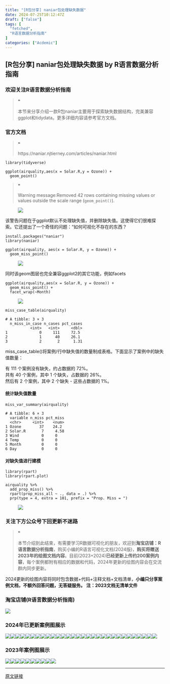```yaml
---
title: "[R包分享] naniar包处理缺失数据"
date: 2024-07-25T10:12:47Z
draft: ["false"]
tags: [
  "fetched",
  "R语言数据分析指南"
]
categories: ["Acdemic"]
---
```

[R包分享] naniar包处理缺失数据 by R语言数据分析指南
------
<div><section data-tool="mdnice编辑器" data-website="https://www.mdnice.com"><h3 data-tool="mdnice编辑器"><span></span><span>欢迎关注R语言数据分析指南</span><span></span></h3><blockquote data-tool="mdnice编辑器"><span>❝</span><p>本节来分享介绍一款R包naniar主要用于探索缺失数据结构，完美兼容ggplot和tidydata。更多详细内容请参考官方文档。</p></blockquote><h3 data-tool="mdnice编辑器"><span></span><span>官方文档</span><span></span></h3><blockquote data-tool="mdnice编辑器"><span>❝</span><p>https://naniar.njtierney.com/articles/naniar.html</p></blockquote><pre data-tool="mdnice编辑器"><span></span><code><span>library</span>(tidyverse)<br><br>ggplot(airquality,aes(x = Solar.R,y = Ozone)) + <br>  geom_point()<br></code></pre><blockquote data-tool="mdnice编辑器"><span>❝</span><p>Warning message:Removed 42 rows containing missing values or values outside the scale range (<code>geom_point()</code>).</p></blockquote><figure data-tool="mdnice编辑器"><img data-imgfileid="100031909" data-ratio="0.6" data-src="https://mmbiz.qpic.cn/mmbiz_png/EibnicgwScTAZKsMCUibhmL7c0ntbictjBJrk1YAkwqukTK2ibkTXVNp7mG3fxwgFSDeBIBoo5mf2SfAHnJ43pDSdPw/640?wx_fmt=png&amp;from=appmsg" data-type="png" data-w="1000" src="https://mmbiz.qpic.cn/mmbiz_png/EibnicgwScTAZKsMCUibhmL7c0ntbictjBJrk1YAkwqukTK2ibkTXVNp7mG3fxwgFSDeBIBoo5mf2SfAHnJ43pDSdPw/640?wx_fmt=png&amp;from=appmsg"></figure><p data-tool="mdnice编辑器">该警告问题在于ggplot默认不处理缺失值，并删除缺失值。这使得它们很难探索。它还提出了一个奇怪的问题：“如何可视化不存在的东西？</p><pre data-tool="mdnice编辑器"><span></span><code>install.packages(<span>"naniar"</span>)<br><span>library</span>(naniar)<br><br>ggplot(airquality, aes(x = Solar.R, y = Ozone)) + <br>  geom_miss_point()<br></code></pre><figure data-tool="mdnice编辑器"><img data-imgfileid="100031907" data-ratio="0.7212962962962963" data-src="https://mmbiz.qpic.cn/mmbiz_png/EibnicgwScTAZKsMCUibhmL7c0ntbictjBJrPjSV6N3vh39biaONl4nEDf7pgjyKiaa2j2aMElhc4dYkicuDx7MgDy8FA/640?wx_fmt=png&amp;from=appmsg" data-type="png" data-w="1080" src="https://mmbiz.qpic.cn/mmbiz_png/EibnicgwScTAZKsMCUibhmL7c0ntbictjBJrPjSV6N3vh39biaONl4nEDf7pgjyKiaa2j2aMElhc4dYkicuDx7MgDy8FA/640?wx_fmt=png&amp;from=appmsg"></figure><p data-tool="mdnice编辑器">同时该geom图层也完全兼容ggplot2的其它功能，例如facets</p><pre data-tool="mdnice编辑器"><span></span><code>ggplot(airquality,aes(x = Solar.R, y = Ozone)) + <br>  geom_miss_point() + <br>  facet_wrap(~Month)<br></code></pre><figure data-tool="mdnice编辑器"><img data-imgfileid="100031910" data-ratio="0.7212962962962963" data-src="https://mmbiz.qpic.cn/mmbiz_png/EibnicgwScTAZKsMCUibhmL7c0ntbictjBJrbJBFMx4gicVsy0fwCciaguvhQ12ib1tqDnxABtCt39gvqH6mmfpwAlD3Q/640?wx_fmt=png&amp;from=appmsg" data-type="png" data-w="1080" src="https://mmbiz.qpic.cn/mmbiz_png/EibnicgwScTAZKsMCUibhmL7c0ntbictjBJrbJBFMx4gicVsy0fwCciaguvhQ12ib1tqDnxABtCt39gvqH6mmfpwAlD3Q/640?wx_fmt=png&amp;from=appmsg"></figure><pre data-tool="mdnice编辑器"><span></span><code>miss_case_table(airquality)<br></code></pre><pre data-tool="mdnice编辑器"><span></span><code><span># A tibble: 3 × 3</span><br>  n_miss_in_case n_cases pct_cases<br>           &lt;int&gt;   &lt;int&gt;     &lt;dbl&gt;<br><span>1</span>              <span>0</span>     <span>111</span>     <span>72.5</span> <br><span>2</span>              <span>1</span>      <span>40</span>     <span>26.1</span> <br><span>3</span>              <span>2</span>       <span>2</span>      <span>1.31</span><br></code></pre><p data-tool="mdnice编辑器">miss_case_table()将案例/行中缺失值的数量制成表格。下面显示了案例中的缺失值数量：</p><p data-tool="mdnice编辑器">有 111 个案例没有缺失，约占数据的 72%。<br>共有 40 个案例，其中 1 个缺失，占数据的 26%。<br>然后有 2 个案例，其中 2 个缺失 - 这些占数据的 1%。</p><h4 data-tool="mdnice编辑器"><span></span><span></span><span>统计缺失值数量</span><span></span></h4><pre data-tool="mdnice编辑器"><span></span><code>miss_var_summary(airquality)<br></code></pre><pre data-tool="mdnice编辑器"><span></span><code><span># A tibble: 6 × 3</span><br>  variable n_miss pct_miss<br>  &lt;chr&gt;     &lt;int&gt;    &lt;num&gt;<br><span>1</span> Ozone        <span>37</span>    <span>24.2</span> <br><span>2</span> Solar.R       <span>7</span>     <span>4.58</span><br><span>3</span> Wind          <span>0</span>     <span>0</span>   <br><span>4</span> Temp          <span>0</span>     <span>0</span>   <br><span>5</span> Month         <span>0</span>     <span>0</span>   <br><span>6</span> Day           <span>0</span>     <span>0</span>   <br></code></pre><h4 data-tool="mdnice编辑器"><span></span><span></span><span>对缺失值进行建模</span><span></span></h4><pre data-tool="mdnice编辑器"><span></span><code><span>library</span>(rpart)<br><span>library</span>(rpart.plot)<br><br>airquality %&gt;%<br>  add_prop_miss() %&gt;%<br>  rpart(prop_miss_all ~ ., data = .) %&gt;%<br>  prp(type = <span>4</span>, extra = <span>101</span>, prefix = <span>"Prop. Miss = "</span>)<br></code></pre><figure data-tool="mdnice编辑器"><img data-imgfileid="100031908" data-ratio="0.7333333333333333" data-src="https://mmbiz.qpic.cn/mmbiz_png/EibnicgwScTAZKsMCUibhmL7c0ntbictjBJr7KtJBR98pATAzcibz38OMfEMwwqhyNGHLKX9noVqZJdO4fGFyvprf6Q/640?wx_fmt=png&amp;from=appmsg" data-type="png" data-w="1080" src="https://mmbiz.qpic.cn/mmbiz_png/EibnicgwScTAZKsMCUibhmL7c0ntbictjBJr7KtJBR98pATAzcibz38OMfEMwwqhyNGHLKX9noVqZJdO4fGFyvprf6Q/640?wx_fmt=png&amp;from=appmsg"></figure><h3 data-tool="mdnice编辑器"><span></span><span>关注下方公众号下回更新不迷路</span><span></span></h3><section><mp-common-profile data-pluginname="mpprofile" data-id="Mzg3MzQzNTYzMw==" data-headimg="http://mmbiz.qpic.cn/mmbiz_png/EibnicgwScTAZF0rpeZII9Ltl26VbVagriczTria1fib3XgjwwHEHFjPzkmGpqWDVVHBSzhENictUM2iavAKiaM5lc9USw/0?wx_fmt=png" data-nickname="R语言数据分析指南" data-alias="YanJANtwo" data-signature="R语言重症爱好者，喜欢绘制各种精美的图表，喜欢的小伙伴可以关注我，跟我一起学习" data-from="0" data-is_biz_ban="0"></mp-common-profile></section><blockquote data-tool="mdnice编辑器"><span>❝</span><p>本节介绍到此结束，有需要学习R数据可视化的朋友，欢迎到<strong>淘宝店铺：R语言数据分析指南</strong>，购买小编的R语言可视化文档(2024版)，<strong>购买将赠送2023年的绘图文档内容</strong>。目前(2023+2024)<strong>已经更新上传约200案例内容</strong>，每个案例都附有相应的数据和代码，2024年更新的绘图内容会在交流群内同步更新。</p></blockquote><p data-tool="mdnice编辑器">2024更新的绘图内容将同时包含数据+代码+注释文档+文档清单，<strong>小编只分享案例文档，不额外回答问题，无答疑服务。</strong> <strong>注：2023文档无清单文件</strong></p><h3 data-tool="mdnice编辑器"><span></span><span>淘宝店铺(R语言数据分析指南)</span><span></span></h3><p><img data-galleryid="" data-imgfileid="100019415" data-ratio="1.0210420841683367" data-s="300,640" data-src="https://mmbiz.qpic.cn/mmbiz_jpg/EibnicgwScTAbvhPDLGT8NaialEsht92PTYNJWpmVLfoYGic1uha5FyBrDCibibZCLjiazgvpT1XcdwibfVywD2el0VAgg/640?wx_fmt=jpeg" data-type="jpeg" data-w="998" src="https://mmbiz.qpic.cn/mmbiz_jpg/EibnicgwScTAbvhPDLGT8NaialEsht92PTYNJWpmVLfoYGic1uha5FyBrDCibibZCLjiazgvpT1XcdwibfVywD2el0VAgg/640?wx_fmt=jpeg"></p><h3 data-tool="mdnice编辑器"><span></span><span>2024年已更新案例图展示</span><span></span></h3><p data-tool="mdnice编辑器"><img data-imgfileid="100031911" data-ratio="0.3814814814814815" data-src="https://mmbiz.qpic.cn/mmbiz_png/EibnicgwScTAZKsMCUibhmL7c0ntbictjBJriaeZ8SicYgds3CS0GLb9umibTQ3R0TQE6HIH8SXEXsUjytIgdUTMxHV1g/640?wx_fmt=png&amp;from=appmsg" data-type="png" data-w="1080" src="https://mmbiz.qpic.cn/mmbiz_png/EibnicgwScTAZKsMCUibhmL7c0ntbictjBJriaeZ8SicYgds3CS0GLb9umibTQ3R0TQE6HIH8SXEXsUjytIgdUTMxHV1g/640?wx_fmt=png&amp;from=appmsg"><img data-imgfileid="100031916" data-ratio="0.43333333333333335" data-src="https://mmbiz.qpic.cn/mmbiz_png/EibnicgwScTAZKsMCUibhmL7c0ntbictjBJre81elo1ic7HvQ82OnKTlBwQg9MUGakO0ibGETejxNNtJ7ibfJy5k2LTnA/640?wx_fmt=png&amp;from=appmsg" data-type="png" data-w="1080" src="https://mmbiz.qpic.cn/mmbiz_png/EibnicgwScTAZKsMCUibhmL7c0ntbictjBJre81elo1ic7HvQ82OnKTlBwQg9MUGakO0ibGETejxNNtJ7ibfJy5k2LTnA/640?wx_fmt=png&amp;from=appmsg"><img data-imgfileid="100031914" data-ratio="0.37592592592592594" data-src="https://mmbiz.qpic.cn/mmbiz_png/EibnicgwScTAZKsMCUibhmL7c0ntbictjBJrTvUOey7J1yJY5kzfA2bxEPVGzbicsp1icQyzZBPWKGzq4Y7ojfGLL9Rg/640?wx_fmt=png&amp;from=appmsg" data-type="png" data-w="1080" src="https://mmbiz.qpic.cn/mmbiz_png/EibnicgwScTAZKsMCUibhmL7c0ntbictjBJrTvUOey7J1yJY5kzfA2bxEPVGzbicsp1icQyzZBPWKGzq4Y7ojfGLL9Rg/640?wx_fmt=png&amp;from=appmsg"><img data-imgfileid="100031912" data-ratio="0.42592592592592593" data-src="https://mmbiz.qpic.cn/mmbiz_png/EibnicgwScTAZKsMCUibhmL7c0ntbictjBJruictxCMAgJxYV2oCHibgaLQPLVqkBctFJTXpmQLjibibuicB05RRINjiaIKw/640?wx_fmt=png&amp;from=appmsg" data-type="png" data-w="1080" src="https://mmbiz.qpic.cn/mmbiz_png/EibnicgwScTAZKsMCUibhmL7c0ntbictjBJruictxCMAgJxYV2oCHibgaLQPLVqkBctFJTXpmQLjibibuicB05RRINjiaIKw/640?wx_fmt=png&amp;from=appmsg"><img data-imgfileid="100031915" data-ratio="0.39166666666666666" data-src="https://mmbiz.qpic.cn/mmbiz_png/EibnicgwScTAZKsMCUibhmL7c0ntbictjBJr1V5SPCfvbkKY4pzevnBTMmJiaJe5ZALzThxD0nez1ECyUibb1YpvAsbg/640?wx_fmt=png&amp;from=appmsg" data-type="png" data-w="1080" src="https://mmbiz.qpic.cn/mmbiz_png/EibnicgwScTAZKsMCUibhmL7c0ntbictjBJr1V5SPCfvbkKY4pzevnBTMmJiaJe5ZALzThxD0nez1ECyUibb1YpvAsbg/640?wx_fmt=png&amp;from=appmsg"><img data-imgfileid="100031913" data-ratio="0.39444444444444443" data-src="https://mmbiz.qpic.cn/mmbiz_png/EibnicgwScTAZKsMCUibhmL7c0ntbictjBJrNDWMJYicAceYurzYpZOq1LmM02tH8hRReetsLVRJHSOAOxFAKhX9EuA/640?wx_fmt=png&amp;from=appmsg" data-type="png" data-w="1080" src="https://mmbiz.qpic.cn/mmbiz_png/EibnicgwScTAZKsMCUibhmL7c0ntbictjBJrNDWMJYicAceYurzYpZOq1LmM02tH8hRReetsLVRJHSOAOxFAKhX9EuA/640?wx_fmt=png&amp;from=appmsg"><img data-imgfileid="100031918" data-ratio="0.4" data-src="https://mmbiz.qpic.cn/mmbiz_png/EibnicgwScTAZKsMCUibhmL7c0ntbictjBJrWrPKWjjsRdQK2iaq84l4cp0cXuHp1U31fwgskyJY7oFOyUWW7aao4RA/640?wx_fmt=png&amp;from=appmsg" data-type="png" data-w="1080" src="https://mmbiz.qpic.cn/mmbiz_png/EibnicgwScTAZKsMCUibhmL7c0ntbictjBJrWrPKWjjsRdQK2iaq84l4cp0cXuHp1U31fwgskyJY7oFOyUWW7aao4RA/640?wx_fmt=png&amp;from=appmsg"><img data-imgfileid="100031919" data-ratio="0.41759259259259257" data-src="https://mmbiz.qpic.cn/mmbiz_png/EibnicgwScTAZKsMCUibhmL7c0ntbictjBJrRBuGhT4gDYpsI4AibuHPHjye70r5VsDKHvqUCKjWpwPade0uEicmJmyw/640?wx_fmt=png&amp;from=appmsg" data-type="png" data-w="1080" src="https://mmbiz.qpic.cn/mmbiz_png/EibnicgwScTAZKsMCUibhmL7c0ntbictjBJrRBuGhT4gDYpsI4AibuHPHjye70r5VsDKHvqUCKjWpwPade0uEicmJmyw/640?wx_fmt=png&amp;from=appmsg"><img data-imgfileid="100031921" data-ratio="0.3314814814814815" data-src="https://mmbiz.qpic.cn/mmbiz_png/EibnicgwScTAZKsMCUibhmL7c0ntbictjBJrpmKxFl99fe1FSKuOpia6zIpgReemvJB1shy535pAe2QM7wt8JhycL1Q/640?wx_fmt=png&amp;from=appmsg" data-type="png" data-w="1080" src="https://mmbiz.qpic.cn/mmbiz_png/EibnicgwScTAZKsMCUibhmL7c0ntbictjBJrpmKxFl99fe1FSKuOpia6zIpgReemvJB1shy535pAe2QM7wt8JhycL1Q/640?wx_fmt=png&amp;from=appmsg"><img data-imgfileid="100031920" data-ratio="0.4255555555555556" data-src="https://mmbiz.qpic.cn/mmbiz_png/EibnicgwScTAZKsMCUibhmL7c0ntbictjBJrhKuwGz9fuLyCXN7DBIvGIL6uONtDLELMAsSVgYLiaDNC1G3SVGn4UWA/640?wx_fmt=png&amp;from=appmsg" data-type="png" data-w="900" src="https://mmbiz.qpic.cn/mmbiz_png/EibnicgwScTAZKsMCUibhmL7c0ntbictjBJrhKuwGz9fuLyCXN7DBIvGIL6uONtDLELMAsSVgYLiaDNC1G3SVGn4UWA/640?wx_fmt=png&amp;from=appmsg"><img data-imgfileid="100031917" data-ratio="0.4255555555555556" data-src="https://mmbiz.qpic.cn/mmbiz_png/EibnicgwScTAZKsMCUibhmL7c0ntbictjBJrT8RZ6m9VJ4I9oFKLgmwgsWmMauekPUIPZO0eYQySiaxDCrjR60ibRvag/640?wx_fmt=png&amp;from=appmsg" data-type="png" data-w="900" src="https://mmbiz.qpic.cn/mmbiz_png/EibnicgwScTAZKsMCUibhmL7c0ntbictjBJrT8RZ6m9VJ4I9oFKLgmwgsWmMauekPUIPZO0eYQySiaxDCrjR60ibRvag/640?wx_fmt=png&amp;from=appmsg"><img data-imgfileid="100031926" data-ratio="0.37962962962962965" data-src="https://mmbiz.qpic.cn/mmbiz_png/EibnicgwScTAZKsMCUibhmL7c0ntbictjBJrjFbXauBAaBcG1eaEQQhtj62YQd9FJWHDATXibGqF6y7hMiaP6GJ9qGOg/640?wx_fmt=png&amp;from=appmsg" data-type="png" data-w="1080" src="https://mmbiz.qpic.cn/mmbiz_png/EibnicgwScTAZKsMCUibhmL7c0ntbictjBJrjFbXauBAaBcG1eaEQQhtj62YQd9FJWHDATXibGqF6y7hMiaP6GJ9qGOg/640?wx_fmt=png&amp;from=appmsg"><img data-imgfileid="100031925" data-ratio="0.4255555555555556" data-src="https://mmbiz.qpic.cn/mmbiz_png/EibnicgwScTAZKsMCUibhmL7c0ntbictjBJrNSXtkMX7fUQFJDrylKhLleO3c9MW6RcLwPBF1dpEx6bpDIJVPhOeHA/640?wx_fmt=png&amp;from=appmsg" data-type="png" data-w="900" src="https://mmbiz.qpic.cn/mmbiz_png/EibnicgwScTAZKsMCUibhmL7c0ntbictjBJrNSXtkMX7fUQFJDrylKhLleO3c9MW6RcLwPBF1dpEx6bpDIJVPhOeHA/640?wx_fmt=png&amp;from=appmsg"><img data-imgfileid="100031924" data-ratio="0.4255555555555556" data-src="https://mmbiz.qpic.cn/mmbiz_png/EibnicgwScTAZKsMCUibhmL7c0ntbictjBJrLC8qJEI8icOtwyWpOuiaRrYGwd6PEr9jndwHYicKicCWdJfRewpn6CJgYg/640?wx_fmt=png&amp;from=appmsg" data-type="png" data-w="900" src="https://mmbiz.qpic.cn/mmbiz_png/EibnicgwScTAZKsMCUibhmL7c0ntbictjBJrLC8qJEI8icOtwyWpOuiaRrYGwd6PEr9jndwHYicKicCWdJfRewpn6CJgYg/640?wx_fmt=png&amp;from=appmsg"><img data-imgfileid="100031922" data-ratio="0.4255555555555556" data-src="https://mmbiz.qpic.cn/mmbiz_png/EibnicgwScTAZKsMCUibhmL7c0ntbictjBJrvKILBeE4eN6IG097skUAZCyC6D3hnuHJWbU8ycrgRuZJaSl467ok5A/640?wx_fmt=png&amp;from=appmsg" data-type="png" data-w="900" src="https://mmbiz.qpic.cn/mmbiz_png/EibnicgwScTAZKsMCUibhmL7c0ntbictjBJrvKILBeE4eN6IG097skUAZCyC6D3hnuHJWbU8ycrgRuZJaSl467ok5A/640?wx_fmt=png&amp;from=appmsg"><img data-imgfileid="100031923" data-ratio="0.4255555555555556" data-src="https://mmbiz.qpic.cn/mmbiz_png/EibnicgwScTAZKsMCUibhmL7c0ntbictjBJrp6AMQnicrQXoIELM5qcSibkAULNKvNnZdibjh7qX2R7raVKvo8S9oD2HA/640?wx_fmt=png&amp;from=appmsg" data-type="png" data-w="900" src="https://mmbiz.qpic.cn/mmbiz_png/EibnicgwScTAZKsMCUibhmL7c0ntbictjBJrp6AMQnicrQXoIELM5qcSibkAULNKvNnZdibjh7qX2R7raVKvo8S9oD2HA/640?wx_fmt=png&amp;from=appmsg"><img data-imgfileid="100031930" data-ratio="0.4255555555555556" data-src="https://mmbiz.qpic.cn/mmbiz_png/EibnicgwScTAZKsMCUibhmL7c0ntbictjBJr6Jb7btTAuNQYfgRwGcH2XP97VS9icmKfMb2dic3aibs6vRQqAOKb35xibQ/640?wx_fmt=png&amp;from=appmsg" data-type="png" data-w="900" src="https://mmbiz.qpic.cn/mmbiz_png/EibnicgwScTAZKsMCUibhmL7c0ntbictjBJr6Jb7btTAuNQYfgRwGcH2XP97VS9icmKfMb2dic3aibs6vRQqAOKb35xibQ/640?wx_fmt=png&amp;from=appmsg"><img data-imgfileid="100031929" data-ratio="0.4255555555555556" data-src="https://mmbiz.qpic.cn/mmbiz_png/EibnicgwScTAZKsMCUibhmL7c0ntbictjBJrgy8A7anPysq4SknibwRyMyFu7wu1E22MH7mXq22VSu5bqMd89Pqbjbg/640?wx_fmt=png&amp;from=appmsg" data-type="png" data-w="900" src="https://mmbiz.qpic.cn/mmbiz_png/EibnicgwScTAZKsMCUibhmL7c0ntbictjBJrgy8A7anPysq4SknibwRyMyFu7wu1E22MH7mXq22VSu5bqMd89Pqbjbg/640?wx_fmt=png&amp;from=appmsg"><img data-imgfileid="100031931" data-ratio="0.48148148148148145" data-src="https://mmbiz.qpic.cn/mmbiz_png/EibnicgwScTAZKsMCUibhmL7c0ntbictjBJricNR2YSnFEHAlIxQTzxj7BicSOBnPxqQYibnKxnqdibdlXpuNr3gXNWEcg/640?wx_fmt=png&amp;from=appmsg" data-type="png" data-w="1080" src="https://mmbiz.qpic.cn/mmbiz_png/EibnicgwScTAZKsMCUibhmL7c0ntbictjBJricNR2YSnFEHAlIxQTzxj7BicSOBnPxqQYibnKxnqdibdlXpuNr3gXNWEcg/640?wx_fmt=png&amp;from=appmsg"><img data-imgfileid="100031928" data-ratio="0.4255555555555556" data-src="https://mmbiz.qpic.cn/mmbiz_png/EibnicgwScTAZKsMCUibhmL7c0ntbictjBJrnmN9YnH2Etdv7vSpVVfYoX8OunAG4ibLAfDjH7ndicua0qxHCuCRRbiaA/640?wx_fmt=png&amp;from=appmsg" data-type="png" data-w="900" src="https://mmbiz.qpic.cn/mmbiz_png/EibnicgwScTAZKsMCUibhmL7c0ntbictjBJrnmN9YnH2Etdv7vSpVVfYoX8OunAG4ibLAfDjH7ndicua0qxHCuCRRbiaA/640?wx_fmt=png&amp;from=appmsg"><img data-imgfileid="100031927" data-ratio="0.4255555555555556" data-src="https://mmbiz.qpic.cn/mmbiz_png/EibnicgwScTAZKsMCUibhmL7c0ntbictjBJrXfT0pEG0oc29Uz3jdXrxG36FZNibtfPzVkv5usuXknWsqzHbG9icydCQ/640?wx_fmt=png&amp;from=appmsg" data-type="png" data-w="900" src="https://mmbiz.qpic.cn/mmbiz_png/EibnicgwScTAZKsMCUibhmL7c0ntbictjBJrXfT0pEG0oc29Uz3jdXrxG36FZNibtfPzVkv5usuXknWsqzHbG9icydCQ/640?wx_fmt=png&amp;from=appmsg"><img data-imgfileid="100031933" data-ratio="0.4255555555555556" data-src="https://mmbiz.qpic.cn/mmbiz_png/EibnicgwScTAZKsMCUibhmL7c0ntbictjBJr9yG53sIbjjnOdnQ0ZAMWwicvIicRHvklbgsuFaT1Y8Vib0cc7Xhiasmx6A/640?wx_fmt=png&amp;from=appmsg" data-type="png" data-w="900" src="https://mmbiz.qpic.cn/mmbiz_png/EibnicgwScTAZKsMCUibhmL7c0ntbictjBJr9yG53sIbjjnOdnQ0ZAMWwicvIicRHvklbgsuFaT1Y8Vib0cc7Xhiasmx6A/640?wx_fmt=png&amp;from=appmsg"><img data-imgfileid="100031935" data-ratio="0.4255555555555556" data-src="https://mmbiz.qpic.cn/mmbiz_png/EibnicgwScTAZKsMCUibhmL7c0ntbictjBJrU3CkmLlZCic9lqUFbwEoX3arNdcokRTTgM3A287LnyvFd97qfyKuqgg/640?wx_fmt=png&amp;from=appmsg" data-type="png" data-w="900" src="https://mmbiz.qpic.cn/mmbiz_png/EibnicgwScTAZKsMCUibhmL7c0ntbictjBJrU3CkmLlZCic9lqUFbwEoX3arNdcokRTTgM3A287LnyvFd97qfyKuqgg/640?wx_fmt=png&amp;from=appmsg"><img data-imgfileid="100031936" data-ratio="0.4255555555555556" data-src="https://mmbiz.qpic.cn/mmbiz_png/EibnicgwScTAZKsMCUibhmL7c0ntbictjBJrC0YcqNRmSMFLkBuaeLyibyfj0vwQLuFXwM5OicEzics7qib5J6xibNBjQbg/640?wx_fmt=png&amp;from=appmsg" data-type="png" data-w="900" src="https://mmbiz.qpic.cn/mmbiz_png/EibnicgwScTAZKsMCUibhmL7c0ntbictjBJrC0YcqNRmSMFLkBuaeLyibyfj0vwQLuFXwM5OicEzics7qib5J6xibNBjQbg/640?wx_fmt=png&amp;from=appmsg"><img data-imgfileid="100031934" data-ratio="0.4255555555555556" data-src="https://mmbiz.qpic.cn/mmbiz_png/EibnicgwScTAZKsMCUibhmL7c0ntbictjBJrdJt32XDRsWpWBiboJekRgze4KCryzWzDytMDyria2zLVUsYLFTdhrQsQ/640?wx_fmt=png&amp;from=appmsg" data-type="png" data-w="900" src="https://mmbiz.qpic.cn/mmbiz_png/EibnicgwScTAZKsMCUibhmL7c0ntbictjBJrdJt32XDRsWpWBiboJekRgze4KCryzWzDytMDyria2zLVUsYLFTdhrQsQ/640?wx_fmt=png&amp;from=appmsg"><img data-imgfileid="100031932" data-ratio="0.4255555555555556" data-src="https://mmbiz.qpic.cn/mmbiz_png/EibnicgwScTAZKsMCUibhmL7c0ntbictjBJrDyaRHibkI4zljaWyXYua9p9fLE8GgdkvRiaib4w1fKYLtHAQveZkAUXAw/640?wx_fmt=png&amp;from=appmsg" data-type="png" data-w="900" src="https://mmbiz.qpic.cn/mmbiz_png/EibnicgwScTAZKsMCUibhmL7c0ntbictjBJrDyaRHibkI4zljaWyXYua9p9fLE8GgdkvRiaib4w1fKYLtHAQveZkAUXAw/640?wx_fmt=png&amp;from=appmsg"><img data-imgfileid="100031940" data-ratio="0.4255555555555556" data-src="https://mmbiz.qpic.cn/mmbiz_png/EibnicgwScTAZKsMCUibhmL7c0ntbictjBJrFRfI9NNSKTFcSQnEI5xupHJLSAQBFpLKfISsq7B7dqq3g72cibfHDHw/640?wx_fmt=png&amp;from=appmsg" data-type="png" data-w="900" src="https://mmbiz.qpic.cn/mmbiz_png/EibnicgwScTAZKsMCUibhmL7c0ntbictjBJrFRfI9NNSKTFcSQnEI5xupHJLSAQBFpLKfISsq7B7dqq3g72cibfHDHw/640?wx_fmt=png&amp;from=appmsg"><img data-imgfileid="100031939" data-ratio="0.4255555555555556" data-src="https://mmbiz.qpic.cn/mmbiz_png/EibnicgwScTAZKsMCUibhmL7c0ntbictjBJrmygEnYCQv7usoGMVj6icIbOLdpkPANRibiaXsiaU56nk1Q4cpJtu3iaYw9g/640?wx_fmt=png&amp;from=appmsg" data-type="png" data-w="900" src="https://mmbiz.qpic.cn/mmbiz_png/EibnicgwScTAZKsMCUibhmL7c0ntbictjBJrmygEnYCQv7usoGMVj6icIbOLdpkPANRibiaXsiaU56nk1Q4cpJtu3iaYw9g/640?wx_fmt=png&amp;from=appmsg"><img data-imgfileid="100031938" data-ratio="0.4255555555555556" data-src="https://mmbiz.qpic.cn/mmbiz_png/EibnicgwScTAZKsMCUibhmL7c0ntbictjBJrnFyIwsgMcK7aibjHSYjfTLMz6juwIkh7fUVlb3IU2ycxicygzrBiaZfXw/640?wx_fmt=png&amp;from=appmsg" data-type="png" data-w="900" src="https://mmbiz.qpic.cn/mmbiz_png/EibnicgwScTAZKsMCUibhmL7c0ntbictjBJrnFyIwsgMcK7aibjHSYjfTLMz6juwIkh7fUVlb3IU2ycxicygzrBiaZfXw/640?wx_fmt=png&amp;from=appmsg"><img data-imgfileid="100031937" data-ratio="0.4255555555555556" data-src="https://mmbiz.qpic.cn/mmbiz_png/EibnicgwScTAZKsMCUibhmL7c0ntbictjBJrVvNPmiawjfyw1kTGjVEWWZm2IXTUwLWe6IrxCIzCSd2wO5JnS8SNBmg/640?wx_fmt=png&amp;from=appmsg" data-type="png" data-w="900" src="https://mmbiz.qpic.cn/mmbiz_png/EibnicgwScTAZKsMCUibhmL7c0ntbictjBJrVvNPmiawjfyw1kTGjVEWWZm2IXTUwLWe6IrxCIzCSd2wO5JnS8SNBmg/640?wx_fmt=png&amp;from=appmsg"></p><h3 data-tool="mdnice编辑器"><span></span><span>2023年案例图展示</span><span></span></h3><p data-tool="mdnice编辑器"><img data-imgfileid="100031941" data-ratio="0.4255555555555556" data-src="https://mmbiz.qpic.cn/mmbiz_png/EibnicgwScTAZKsMCUibhmL7c0ntbictjBJrdibu5H936mpWRicichfUCAtaBHZD4CGzRHrLDztDHVxFcZ5Qg39ibf2LjQ/640?wx_fmt=png&amp;from=appmsg" data-type="png" data-w="900" src="https://mmbiz.qpic.cn/mmbiz_png/EibnicgwScTAZKsMCUibhmL7c0ntbictjBJrdibu5H936mpWRicichfUCAtaBHZD4CGzRHrLDztDHVxFcZ5Qg39ibf2LjQ/640?wx_fmt=png&amp;from=appmsg"><img data-imgfileid="100031944" data-ratio="0.4255555555555556" data-src="https://mmbiz.qpic.cn/mmbiz_png/EibnicgwScTAZKsMCUibhmL7c0ntbictjBJrvYIOhzvc6Piazibob6eAhdgoEALZHCyickoG2bkI50p3SEDibCjkvB0XfQ/640?wx_fmt=png&amp;from=appmsg" data-type="png" data-w="900" src="https://mmbiz.qpic.cn/mmbiz_png/EibnicgwScTAZKsMCUibhmL7c0ntbictjBJrvYIOhzvc6Piazibob6eAhdgoEALZHCyickoG2bkI50p3SEDibCjkvB0XfQ/640?wx_fmt=png&amp;from=appmsg"><img data-imgfileid="100031943" data-ratio="0.4255555555555556" data-src="https://mmbiz.qpic.cn/mmbiz_png/EibnicgwScTAZKsMCUibhmL7c0ntbictjBJrO2ib9M2P2lWHp7oDibwFEPY5XhKEyG7eiay3TzhKE1sKRf7C2X1enatpg/640?wx_fmt=png&amp;from=appmsg" data-type="png" data-w="900" src="https://mmbiz.qpic.cn/mmbiz_png/EibnicgwScTAZKsMCUibhmL7c0ntbictjBJrO2ib9M2P2lWHp7oDibwFEPY5XhKEyG7eiay3TzhKE1sKRf7C2X1enatpg/640?wx_fmt=png&amp;from=appmsg"><img data-imgfileid="100031945" data-ratio="0.4255555555555556" data-src="https://mmbiz.qpic.cn/mmbiz_png/EibnicgwScTAZKsMCUibhmL7c0ntbictjBJr3V68njXK9axtZPKbVCPycMZwncpAc9cKMHWfRYL846FTdgXDOUhBxg/640?wx_fmt=png&amp;from=appmsg" data-type="png" data-w="900" src="https://mmbiz.qpic.cn/mmbiz_png/EibnicgwScTAZKsMCUibhmL7c0ntbictjBJr3V68njXK9axtZPKbVCPycMZwncpAc9cKMHWfRYL846FTdgXDOUhBxg/640?wx_fmt=png&amp;from=appmsg"><img data-imgfileid="100031946" data-ratio="0.4255555555555556" data-src="https://mmbiz.qpic.cn/mmbiz_png/EibnicgwScTAZKsMCUibhmL7c0ntbictjBJrAZLiatgQlGQuibtOrf8NLEqrNsOhNKg2iak0iaIJbrnM6z0SgTuYlyVm2g/640?wx_fmt=png&amp;from=appmsg" data-type="png" data-w="900" src="https://mmbiz.qpic.cn/mmbiz_png/EibnicgwScTAZKsMCUibhmL7c0ntbictjBJrAZLiatgQlGQuibtOrf8NLEqrNsOhNKg2iak0iaIJbrnM6z0SgTuYlyVm2g/640?wx_fmt=png&amp;from=appmsg"><img data-imgfileid="100031942" data-ratio="0.4255555555555556" data-src="https://mmbiz.qpic.cn/mmbiz_png/EibnicgwScTAZKsMCUibhmL7c0ntbictjBJrLQ1czx3AicICXUsX9KD66QjsrYnogFPEQYLunODrRq4CktLtH0VwQKw/640?wx_fmt=png&amp;from=appmsg" data-type="png" data-w="900" src="https://mmbiz.qpic.cn/mmbiz_png/EibnicgwScTAZKsMCUibhmL7c0ntbictjBJrLQ1czx3AicICXUsX9KD66QjsrYnogFPEQYLunODrRq4CktLtH0VwQKw/640?wx_fmt=png&amp;from=appmsg"><img data-imgfileid="100031950" data-ratio="0.4255555555555556" data-src="https://mmbiz.qpic.cn/mmbiz_png/EibnicgwScTAZKsMCUibhmL7c0ntbictjBJrzaZXpD39Tz3UicmWicmPVNaWecKQ9cJ8LjIiatDmI4sBOCXibia05yRHv6g/640?wx_fmt=png&amp;from=appmsg" data-type="png" data-w="900" src="https://mmbiz.qpic.cn/mmbiz_png/EibnicgwScTAZKsMCUibhmL7c0ntbictjBJrzaZXpD39Tz3UicmWicmPVNaWecKQ9cJ8LjIiatDmI4sBOCXibia05yRHv6g/640?wx_fmt=png&amp;from=appmsg"><img data-imgfileid="100031948" data-ratio="0.4255555555555556" data-src="https://mmbiz.qpic.cn/mmbiz_png/EibnicgwScTAZKsMCUibhmL7c0ntbictjBJrWDqpiatd8XNZaCTtpSv6ADB2qBtEA4Yv3YytMxNZ4BwcymlemY7qrYA/640?wx_fmt=png&amp;from=appmsg" data-type="png" data-w="900" src="https://mmbiz.qpic.cn/mmbiz_png/EibnicgwScTAZKsMCUibhmL7c0ntbictjBJrWDqpiatd8XNZaCTtpSv6ADB2qBtEA4Yv3YytMxNZ4BwcymlemY7qrYA/640?wx_fmt=png&amp;from=appmsg"><img data-imgfileid="100031949" data-ratio="0.4255555555555556" data-src="https://mmbiz.qpic.cn/mmbiz_png/EibnicgwScTAZKsMCUibhmL7c0ntbictjBJrgtcJTI90hYQ26mCbsD2LDlqI6aZDIzGR3WIhAFztKcmDYgAXnAWU6w/640?wx_fmt=png&amp;from=appmsg" data-type="png" data-w="900" src="https://mmbiz.qpic.cn/mmbiz_png/EibnicgwScTAZKsMCUibhmL7c0ntbictjBJrgtcJTI90hYQ26mCbsD2LDlqI6aZDIzGR3WIhAFztKcmDYgAXnAWU6w/640?wx_fmt=png&amp;from=appmsg"><img data-imgfileid="100031951" data-ratio="0.6175925925925926" data-src="https://mmbiz.qpic.cn/mmbiz_png/EibnicgwScTAZKsMCUibhmL7c0ntbictjBJrjVia9V3tdic73cvx1Gbib3soF6FcZwDwXR7VVAMXc7hicRKhNJjSibuD8mg/640?wx_fmt=png&amp;from=appmsg" data-type="png" data-w="1080" src="https://mmbiz.qpic.cn/mmbiz_png/EibnicgwScTAZKsMCUibhmL7c0ntbictjBJrjVia9V3tdic73cvx1Gbib3soF6FcZwDwXR7VVAMXc7hicRKhNJjSibuD8mg/640?wx_fmt=png&amp;from=appmsg"></p></section><p><mp-style-type data-value="3"></mp-style-type></p></div>  
<hr>
<a href="https://mp.weixin.qq.com/s/IKqyRFr8-kC_-mTjROHvNw",target="_blank" rel="noopener noreferrer">原文链接</a>
